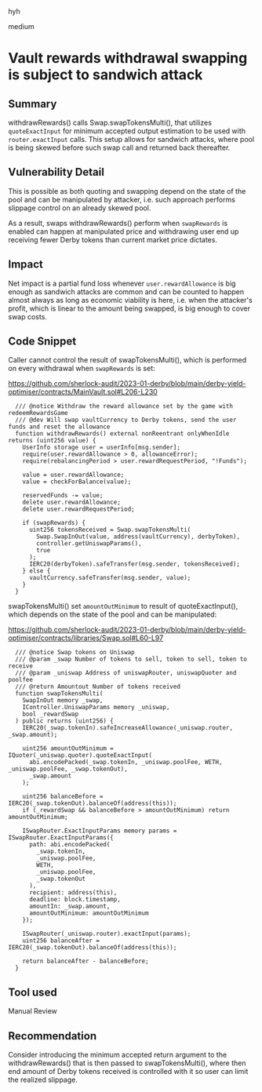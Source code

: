 hyh

medium

# Vault rewards withdrawal swapping is subject to sandwich attack

## Summary

withdrawRewards() calls Swap.swapTokensMulti(), that utilizes `quoteExactInput` for minimum accepted output estimation to be used with `router.exactInput` calls. This setup allows for sandwich attacks, where pool is being skewed before such swap call and returned back thereafter.

## Vulnerability Detail

This is possible as both quoting and swapping depend on the state of the pool and can be manipulated by attacker, i.e. such approach performs slippage control on an already skewed pool.

As a result, swaps withdrawRewards() perform when `swapRewards` is enabled can happen at manipulated price and withdrawing user end up receiving fewer Derby tokens than current market price dictates.

## Impact

Net impact is a partial fund loss whenever `user.rewardAllowance` is big enough as sandwich attacks are common and can be counted to happen almost always as long as economic viability is here, i.e. when the attacker's profit, which is linear to the amount being swapped, is big enough to cover swap costs.

## Code Snippet

Caller cannot control the result of swapTokensMulti(), which is performed on every withdrawal when `swapRewards` is set:

https://github.com/sherlock-audit/2023-01-derby/blob/main/derby-yield-optimiser/contracts/MainVault.sol#L206-L230

```solidity
  /// @notice Withdraw the reward allowance set by the game with redeemRewardsGame
  /// @dev Will swap vaultCurrency to Derby tokens, send the user funds and reset the allowance
  function withdrawRewards() external nonReentrant onlyWhenIdle returns (uint256 value) {
    UserInfo storage user = userInfo[msg.sender];
    require(user.rewardAllowance > 0, allowanceError);
    require(rebalancingPeriod > user.rewardRequestPeriod, "!Funds");

    value = user.rewardAllowance;
    value = checkForBalance(value);

    reservedFunds -= value;
    delete user.rewardAllowance;
    delete user.rewardRequestPeriod;

    if (swapRewards) {
      uint256 tokensReceived = Swap.swapTokensMulti(
        Swap.SwapInOut(value, address(vaultCurrency), derbyToken),
        controller.getUniswapParams(),
        true
      );
      IERC20(derbyToken).safeTransfer(msg.sender, tokensReceived);
    } else {
      vaultCurrency.safeTransfer(msg.sender, value);
    }
  }
```

swapTokensMulti() set `amountOutMinimum` to result of quoteExactInput(), which depends on the state of the pool and can be manipulated:

https://github.com/sherlock-audit/2023-01-derby/blob/main/derby-yield-optimiser/contracts/libraries/Swap.sol#L60-L97

```solidity
  /// @notice Swap tokens on Uniswap
  /// @param _swap Number of tokens to sell, token to sell, token to receive
  /// @param _uniswap Address of uniswapRouter, uniswapQuoter and poolfee
  /// @return Amountout Number of tokens received
  function swapTokensMulti(
    SwapInOut memory _swap,
    IController.UniswapParams memory _uniswap,
    bool _rewardSwap
  ) public returns (uint256) {
    IERC20(_swap.tokenIn).safeIncreaseAllowance(_uniswap.router, _swap.amount);

    uint256 amountOutMinimum = IQuoter(_uniswap.quoter).quoteExactInput(
      abi.encodePacked(_swap.tokenIn, _uniswap.poolFee, WETH, _uniswap.poolFee, _swap.tokenOut),
      _swap.amount
    );

    uint256 balanceBefore = IERC20(_swap.tokenOut).balanceOf(address(this));
    if (_rewardSwap && balanceBefore > amountOutMinimum) return amountOutMinimum;

    ISwapRouter.ExactInputParams memory params = ISwapRouter.ExactInputParams({
      path: abi.encodePacked(
        _swap.tokenIn,
        _uniswap.poolFee,
        WETH,
        _uniswap.poolFee,
        _swap.tokenOut
      ),
      recipient: address(this),
      deadline: block.timestamp,
      amountIn: _swap.amount,
      amountOutMinimum: amountOutMinimum
    });

    ISwapRouter(_uniswap.router).exactInput(params);
    uint256 balanceAfter = IERC20(_swap.tokenOut).balanceOf(address(this));

    return balanceAfter - balanceBefore;
  }
```

## Tool used

Manual Review

## Recommendation

Consider introducing the minimum accepted return argument to the withdrawRewards() that is then passed to swapTokensMulti(), where then end amount of Derby tokens received is controlled with it so user can limit the realized slippage.